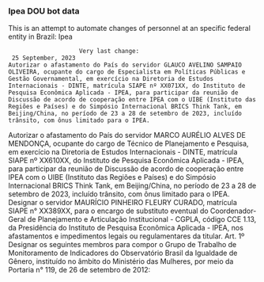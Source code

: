  ### Ipea DOU bot data
 This is an attempt to automate changes of personnel at an specific federal entity in Brazil: Ipea
 
                        Very last change: 
 	 25 September, 2023
	Autorizar o afastamento do País do servidor GLAUCO AVELINO SAMPAIO OLIVEIRA, ocupante do cargo de Especialista em Políticas Públicas e Gestão Governamental, em exercício na Diretoria de Estudos Internacionais - DINTE, matrícula SIAPE nº XX071XX, do Instituto de Pesquisa Econômica Aplicada - IPEA, para participar da reunião de Discussão de acordo de cooperação entre IPEA com o UIBE (Instituto das Regiões e Países) e do Simpósio Internacional BRICS Think Tank, em Beijing/China, no período de 23 a 28 de setembro de 2023, incluído trânsito, com ônus limitado para o IPEA.
Autorizar o afastamento do País do servidor MARCO AURÉLIO ALVES DE MENDONÇA, ocupante do cargo de Técnico de Planejamento e Pesquisa, em exercício na Diretoria de Estudos Internacionais - DINTE, matrícula SIAPE nº XX610XX, do Instituto de Pesquisa Econômica Aplicada - IPEA, para participar da reunião de Discussão de acordo de cooperação entre IPEA com o UIBE (Instituto das Regiões e Países) e do Simpósio Internacional BRICS Think Tank, em Beijing/China, no período de 23 a 28 de setembro de 2023, incluído trânsito, com ônus limitado para o IPEA.
Designar o servidor MAURÍCIO PINHEIRO FLEURY CURADO, matrícula SIAPE n° XX389XX, para o encargo de substituto eventual do Coordenador-Geral de Planejamento e Articulação Institucional - CGPLA, código CCE 1.13, da Presidência do Instituto de Pesquisa Econômica Aplicada - IPEA, nos afastamentos e impedimentos legais ou regulamentares da titular.
Art. 1º Designar os seguintes membros para compor o Grupo de Trabalho de Monitoramento de Indicadores do Observatório Brasil da Igualdade de Gênero, instituído no âmbito do Ministério das Mulheres, por meio da Portaria n° 119, de 26 de setembro de 2012:
